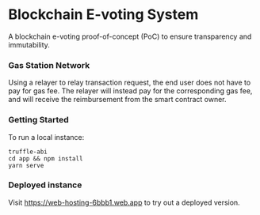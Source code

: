 # Blockchain E-voting System

A blockchain e-voting proof-of-concept (PoC) to ensure transparency and immutability.

### Gas Station Network

Using a relayer to relay transaction request, the end user does not have to pay for gas fee. The relayer will instead pay for the corresponding gas fee, and will receive the reimbursement from the smart contract owner.

### Getting Started

To run a local instance:
```
truffle-abi
cd app && npm install
yarn serve
```

### Deployed instance

Visit https://web-hosting-6bbb1.web.app to try out a deployed version. 
